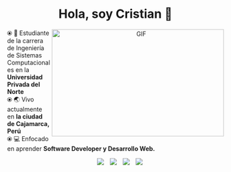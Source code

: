 <div align="center">
<h1 align="center">Hola, soy Cristian 👋</h1>
</div>
<a target="_blank" align="center">
  <img align="right" height="250" width="400" alt="GIF" src="https://github.com/JayantGoel001/JayantGoel001/blob/master/GIF/code.gif">
</a>
⦿ 💬 Estudiante de la carrera de Ingeniería de Sistemas Computacionales en la <strong>Universidad Privada del Norte</strong><br>
⦿ 🌏 Vivo actualmente en <strong>la ciudad de Cajamarca, Perú</strong><br>
⦿ 💻 Enfocado en aprender <strong>Software Developer y Desarrollo Web.</strong><br>

<p align="center">
 <div align="center"  class="icons-social" style="margin-left: 10px;">
      		<a target="_blank" style="margin-left: 10px;" target="_blank" href="https://twitter.com/cristiandlb_">
			<img target="_blank" src="https://img.icons8.com/doodle/1x/twitter-squared--v2.png" ></a>
      <a target="_blank" style="margin-left: 10px;" target="_blank" href="https://www.instagram.com/david.leyva16/">
			<img target="_blank" src="https://img.icons8.com/doodle/40/000000/instagram-new--v2.png"></a>
      <a target="_blank" style="margin-left: 10px;"  target="_blank" href="https://www.linkedin.com/in/cristianleyva/">
			<img target="_blank" src="https://img.icons8.com/doodle/40/000000/linkedin--v2.png"></a>
      <a target="_blank" style="margin-left: 10px;" target="_blank" href="https://github.com/CristianDLB">
		  <img target="_blank" src="https://img.icons8.com/doodle/40/000000/github--v1.png"></a>
  </div>
</p>

